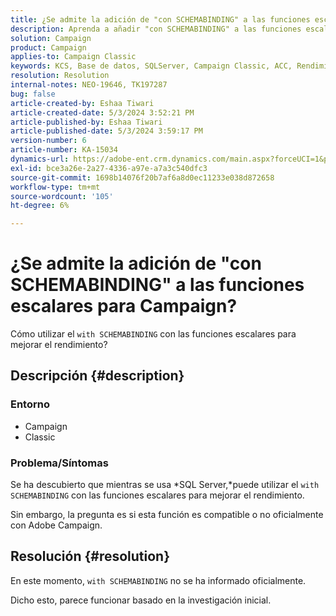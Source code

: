 ```yaml
---
title: ¿Se admite la adición de "con SCHEMABINDING" a las funciones escalares para Campaign?
description: Aprenda a añadir "con SCHEMABINDING" a las funciones escalares.
solution: Campaign
product: Campaign
applies-to: Campaign Classic
keywords: KCS, Base de datos, SQLServer, Campaign Classic, ACC, Rendimiento
resolution: Resolution
internal-notes: NEO-19646, TK197287
bug: false
article-created-by: Eshaa Tiwari
article-created-date: 5/3/2024 3:52:21 PM
article-published-by: Eshaa Tiwari
article-published-date: 5/3/2024 3:59:17 PM
version-number: 6
article-number: KA-15034
dynamics-url: https://adobe-ent.crm.dynamics.com/main.aspx?forceUCI=1&pagetype=entityrecord&etn=knowledgearticle&id=912ba41b-6509-ef11-9f89-000d3a32bd42
exl-id: bce3a26e-2a27-4336-a97e-a7a3c540dfc3
source-git-commit: 1698b14076f20b7af6a8d0ec11233e038d872658
workflow-type: tm+mt
source-wordcount: '105'
ht-degree: 6%

---
```


# ¿Se admite la adición de &quot;con SCHEMABINDING&quot; a las funciones escalares para Campaign?


Cómo utilizar el `with SCHEMABINDING` con las funciones escalares para mejorar el rendimiento?

## Descripción {#description}


### <b>Entorno</b>

- Campaign
- Classic


### <b>Problema/Síntomas</b>

Se ha descubierto que mientras se usa *SQL Server,*puede utilizar el `with SCHEMABINDING` con las funciones escalares para mejorar el rendimiento.

Sin embargo, la pregunta es si esta función es compatible o no oficialmente con Adobe Campaign.


## Resolución {#resolution}


En este momento, `with SCHEMABINDING` no se ha informado oficialmente.

Dicho esto, parece funcionar basado en la investigación inicial.
